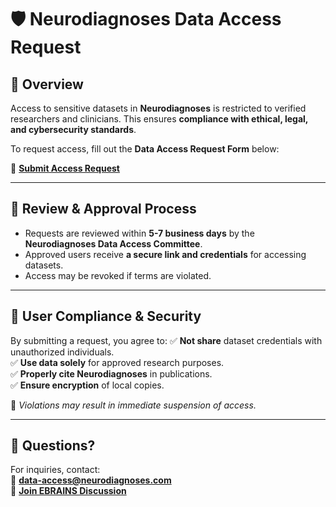 # 🛡️ Neurodiagnoses Data Access Request

## 📌 Overview
Access to sensitive datasets in **Neurodiagnoses** is restricted to verified researchers and clinicians. This ensures **compliance with ethical, legal, and cybersecurity standards**.

To request access, fill out the **Data Access Request Form** below:

🔗 **[Submit Access Request](https://forms.gle/YourGoogleFormLink)**

---

## 🔹 **Review & Approval Process**
- Requests are reviewed within **5-7 business days** by the **Neurodiagnoses Data Access Committee**.
- Approved users receive **a secure link and credentials** for accessing datasets.
- Access may be revoked if terms are violated.

---

## 🔹 **User Compliance & Security**
By submitting a request, you agree to:
✅ **Not share** dataset credentials with unauthorized individuals.  
✅ **Use data solely** for approved research purposes.  
✅ **Properly cite Neurodiagnoses** in publications.  
✅ **Ensure encryption** of local copies.  

🚨 *Violations may result in immediate suspension of access.*

---

## 📩 **Questions?**
For inquiries, contact:  
📧 **data-access@neurodiagnoses.com**  
🔗 **[Join EBRAINS Discussion](https://wiki.ebrains.eu/bin/view/Collabs/neurodiagnoses/)**  
